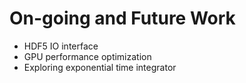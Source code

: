 # On-going and Future Work

* HDF5 IO interface
* GPU performance optimization
* Exploring exponential time integrator
